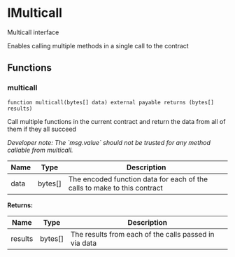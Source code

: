 

# IMulticall


Multicall interface

Enables calling multiple methods in a single call to the contract


## Functions
### multicall

```solidity
function multicall(bytes[] data) external payable returns (bytes[] results)
```

Call multiple functions in the current contract and return the data from all of them if they all succeed

*Developer note: The &#x60;msg.value&#x60; should not be trusted for any method callable from multicall.*

| Name | Type | Description |
| ---- | ---- | ----------- |
| data | bytes[] | The encoded function data for each of the calls to make to this contract |

**Returns:**

| Name | Type | Description |
| ---- | ---- | ----------- |
| results | bytes[] | The results from each of the calls passed in via data |

